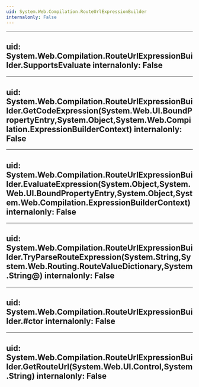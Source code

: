 ```yaml
---
uid: System.Web.Compilation.RouteUrlExpressionBuilder
internalonly: False
---
```


---
uid: System.Web.Compilation.RouteUrlExpressionBuilder.SupportsEvaluate
internalonly: False
---

---
uid: System.Web.Compilation.RouteUrlExpressionBuilder.GetCodeExpression(System.Web.UI.BoundPropertyEntry,System.Object,System.Web.Compilation.ExpressionBuilderContext)
internalonly: False
---

---
uid: System.Web.Compilation.RouteUrlExpressionBuilder.EvaluateExpression(System.Object,System.Web.UI.BoundPropertyEntry,System.Object,System.Web.Compilation.ExpressionBuilderContext)
internalonly: False
---

---
uid: System.Web.Compilation.RouteUrlExpressionBuilder.TryParseRouteExpression(System.String,System.Web.Routing.RouteValueDictionary,System.String@)
internalonly: False
---

---
uid: System.Web.Compilation.RouteUrlExpressionBuilder.#ctor
internalonly: False
---

---
uid: System.Web.Compilation.RouteUrlExpressionBuilder.GetRouteUrl(System.Web.UI.Control,System.String)
internalonly: False
---
